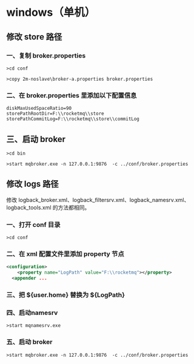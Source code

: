 # windows（单机）
## 修改 store 路径
### 一、复制 broker.properties
```
>cd conf

>copy 2m-noslave\broker-a.properties broker.properties
```

### 二、在 broker.properties 里添加以下配置信息
```
diskMaxUsedSpaceRatio=90
storePathRootDir=F:\\rocketmq\\store
storePathCommitLog=F:\\rocketmq\\store\\commitLog
```

## 三、启动 broker
```
>cd bin

>start mqbroker.exe -n 127.0.0.1:9876  -c ../conf/broker.properties
```

## 修改 logs 路径
修改 logback_broker.xml、logback_filtersrv.xml、logback_namesrv.xml、logback_tools.xml 的方法都相同。

### 一、打开 conf 目录
```
>cd conf
```

### 二、在 xml 配置文件里添加 property 节点
```xml
<configuration>
	<property name="LogPath" value="F:\\rocketmq"></property>
  <appender ...
```

### 三、把 ${user.home} 替换为 ${LogPath}

### 四、启动namesrv
```
>start mqnamesrv.exe
```

### 五、启动 broker
```
>start mqbroker.exe -n 127.0.0.1:9876  -c ../conf/broker.properties
```
